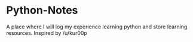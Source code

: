 # Python-Notes
A place where I will log my experience learning python and store learning resources. Inspired by /u/kur00p
